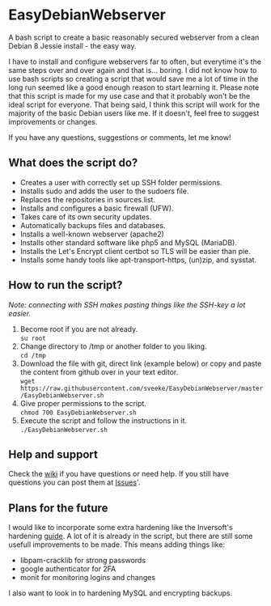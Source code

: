 # EasyDebianWebserver
A bash script to create a basic reasonably secured webserver from a clean Debian 8 Jessie install - the easy way.

I have to install and configure webservers far to often, but everytime it's the same steps over and over again and that is... boring. I did not know how to use bash scripts so creating a script that would save me a lot of time in the long run seemed like a good enough reason to start learning it. Please note that this script is made for my use case and that it probably won't be the ideal script for everyone. That being said, I think this script will work for the majority of the basic Debian users like me. If it doesn't, feel free to suggest improvements or changes.

If you have any questions, suggestions or comments, let me know!

## What does the script do?

- Creates a user with correctly set up SSH folder permissions.
- Installs sudo and adds the user to the sudoers file.
- Replaces the repositories in sources.list.
- Installs and configures a basic firewall (UFW).
- Takes care of its own security updates.
- Automatically backups files and databases.
- Installs a well-known webserver (apache2)
- Installs other standard software like php5 and MySQL (MariaDB).
- Installs the Let's Encrypt client certbot so TLS will be easier than pie.
- Installs some handy tools like apt-transport-https, (un)zip, and sysstat.

## How to run the script?
*Note: connecting with SSH makes pasting things like the SSH-key a lot easier.*

1. Become root if you are not already.  
   ```su root```
2. Change directory to /tmp or another folder to you liking.  
   ```cd /tmp```
3. Download the file with git, direct link (example below) or copy and paste the content from github over in your text editor.  
   ```wget https://raw.githubusercontent.com/sveeke/EasyDebianWebserver/master/EasyDebianWebserver.sh```
5. Give proper permissions to the script.  
   ```chmod 700 EasyDebianWebserver.sh```
6. Execute the script and follow the instructions in it.  
   ```./EasyDebianWebserver.sh ```

## Help and support
Check the [wiki](https://github.com/sveeke/EasyDebianWebserver/wiki) if you have questions or need help. If you still have questions you can post them at [Issues](https://github.com/sveeke/EasyDebianWebserver/issues)'.

## Plans for the future
I would like to incorporate some extra hardening like the Inversoft's hardening [guide](https://www.inversoft.com/guides/2016-guide-to-user-data-security). A lot of it is already in the script, but there are still some usefull improvements to be made. This means adding things like:

- libpam-cracklib for strong passwords
- google authenticator for 2FA
- monit for monitoring logins and changes

I also want to look in to hardening MySQL and encrypting backups.
